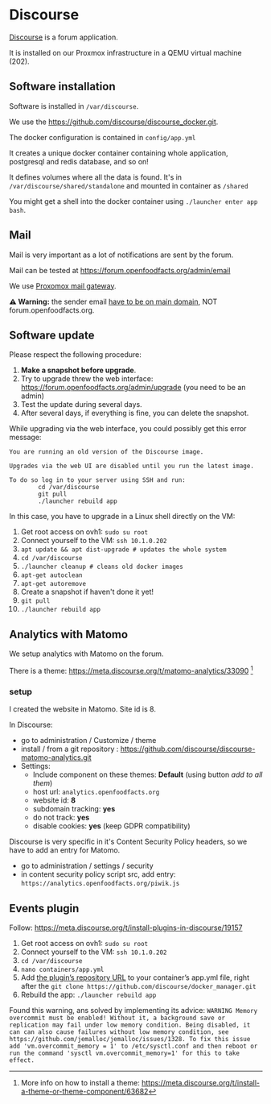 # Discourse

[Discourse](https://www.discourse.org/) is a forum application.

It is installed on our Proxmox infrastructure in a QEMU virtual machine (202).

## Software installation

Software is installed in `/var/discourse`.

We use the https://github.com/discourse/discourse_docker.git.

The docker configuration is contained in `config/app.yml`

It creates a unique docker container containing whole application, postgresql and redis database, and so on!

It defines volumes where all the data is found. It's in `/var/discourse/shared/standalone` and mounted in container as `/shared`

You might get a shell into the docker container using `./launcher enter app bash`.

## Mail

Mail is very important as a lot of notifications are sent by the forum.

Mail can be tested at https://forum.openfoodfacts.org/admin/email

We use [Proxomox mail gateway](./mail.md).

**⚠ Warning:** the sender email [have to be on main domain](./mail.md#only-domain), NOT forum.openfoodfacts.org.

## Software update

Please respect the following procedure:

1. **Make a snapshot before upgrade**.
2. Try to upgrade threw the web interface: https://forum.openfoodfacts.org/admin/upgrade (you need to be an admin)
3. Test the update during several days.
4. After several days, if everything is fine, you can delete the snapshot.

While upgrading via the web interface, you could possibly get this error message:
```
You are running an old version of the Discourse image.

Upgrades via the web UI are disabled until you run the latest image.

To do so log in to your server using SSH and run:
		cd /var/discourse
		git pull
		./launcher rebuild app
```
In this case, you have to upgrade in a Linux shell directly on the VM:

1. Get root access on ovh1: `sudo su root`
2. Connect yourself to the VM: `ssh 10.1.0.202`
3. `apt update && apt dist-upgrade # updates the whole system`
4. `cd /var/discourse`
6. `./launcher cleanup # cleans old docker images`
7. `apt-get autoclean`
8. `apt-get autoremove`
9. Create a snapshot if haven't done it yet!
10. `git pull`
11. `./launcher rebuild app`


## Analytics with Matomo

We setup analytics with Matomo on the forum.

There is a theme: https://meta.discourse.org/t/matomo-analytics/33090 [^install_theme]

### setup

I created the website in Matomo. Site id is 8.

In Discourse:
* go to administration / Customize / theme
* install / from a git repository : https://github.com/discourse/discourse-matomo-analytics.git 
* Settings:
  * Include component on these themes: **Default**  (using button *add to all them*)
  * host url: `analytics.openfoodfacts.org`
  * website id: **8**
  * subdomain tracking: **yes**
  * do not track: **yes**
  * disable cookies: **yes** (keep GDPR compatibility)

Discourse is very specific in it's Content Security Policy headers, so we have to add an entry for Matomo.
* go to administration / settings / security
* in content security policy script src, add entry: `https://analytics.openfoodfacts.org/piwik.js`

## Events plugin

Follow: https://meta.discourse.org/t/install-plugins-in-discourse/19157

1. Get root access on ovh1: `sudo su root`
2. Connect yourself to the VM: `ssh 10.1.0.202`
3. `cd /var/discourse`
4. `nano containers/app.yml`
5. Add [the plugin’s repository URL](https://github.com/paviliondev/discourse-events.git) to your container’s app.yml file, right after the `git clone https://github.com/discourse/docker_manager.git`
6. Rebuild the app: `./launcher rebuild app`

Found this warning, ans solved by implementing its advice:
`WARNING Memory overcommit must be enabled! Without it, a background save or replication may fail under low memory condition. Being disabled, it can can also cause failures without low memory condition, see https://github.com/jemalloc/jemalloc/issues/1328. To fix this issue add 'vm.overcommit_memory = 1' to /etc/sysctl.conf and then reboot or run the command 'sysctl vm.overcommit_memory=1' for this to take effect.`




[^install_theme]:
    More info on how to install a theme: https://meta.discourse.org/t/install-a-theme-or-theme-component/63682
